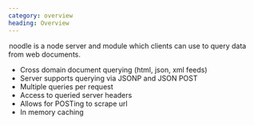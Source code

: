```yaml
--- 
category: overview
heading: Overview
---
```


&#8202;<span class="project-name">noodle</span> is a node server and module 
which clients can use to query data from web documents.

- Cross domain document querying (html, json, xml feeds)
- Server supports querying via JSONP and JSON POST
- Multiple queries per request
- Access to queried server headers
- Allows for POSTing to scrape url
- In memory caching
